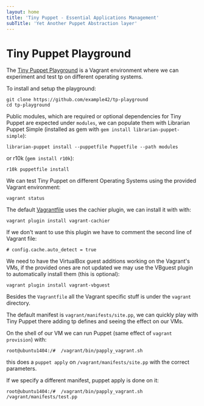 ```yaml
---
layout: home
title: 'Tiny Puppet - Essential Applications Management'
subTitle: 'Yet Another Puppet Abstraction layer'
---
```


# Tiny Puppet Playground

The [Tiny Puppet Playground](https://github.com/example42/tp-playground) is a Vagrant environment where we can experiment and test tp on different operating systems.

To install and setup the playground:

    git clone https://github.com/example42/tp-playground
    cd tp-playground

Public modules, which are required or optional dependencies for Tiny Puppet are expected under ```modules```, we can populate them with Librarian Puppet Simple (installed as gem with ```gem install librarian-puppet-simple```):

    librarian-puppet install --puppetfile Puppetfile --path modules

or r10k (```gem install r10k```):

    r10k puppetfile install

We can test Tiny Puppet on different Operating Systems using the provided Vagrant environment:

    vagrant status

The default [Vagrantfile](https://github.com/example42/tp-playground/blob/master/Vagrantfile#L3) uses the cachier plugin, we can install it with with:

    vagrant plugin install vagrant-cachier

If we don't want to use this plugin we have to comment the second line of Vagrant file:

    # config.cache.auto_detect = true

We need to have the VirtualBox guest additions working on the Vagrant's VMs, if the provided ones are not updated we may use the VBguest plugin to automatically install them (this is optional):

    vagrant plugin install vagrant-vbguest

Besides the ```Vagrantfile``` all the Vagrant specific stuff is under the ```vagrant``` directory.

The default manifest is ```vagrant/manifests/site.pp```, we can quickly play with Tiny Puppet there adding tp defines and seeing the effect on our VMs.

On the shell of our VM we can run Puppet (same effect of ```vagrant provision```) with:

    root@ubuntu1404:/#  /vagrant/bin/papply_vagrant.sh

this does a ```puppet apply``` on ```/vagrant/manifests/site.pp``` with the correct parameters.

If we specify a different manifest, puppet apply is done on it:

    root@ubuntu1404:/#  /vagrant/bin/papply_vagrant.sh /vagrant/manifests/test.pp
